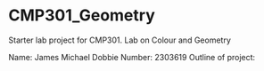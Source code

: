 # CMP301_Geometry
Starter lab project for CMP301. Lab on Colour and Geometry

Name: 	James Michael Dobbie
Number: 2303619
Outline of project: 
